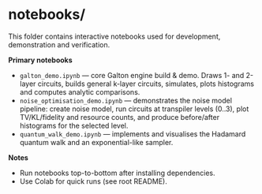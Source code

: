# notebooks/

This folder contains interactive notebooks used for development, demonstration and verification.

**Primary notebooks**
- `galton_demo.ipynb` — core Galton engine build & demo. Draws 1- and 2-layer circuits, builds general k-layer circuits, simulates, plots histograms and computes analytic comparisons.
- `noise_optimisation_demo.ipynb` — demonstrates the noise model pipeline: create noise model, run circuits at transpiler levels (0..3), plot TV/KL/fidelity and resource counts, and produce before/after histograms for the selected level.
- `quantum_walk_demo.ipynb` — implements and visualises the Hadamard quantum walk and an exponential-like sampler.

**Notes**
- Run notebooks top-to-bottom after installing dependencies.
- Use Colab for quick runs (see root README).
